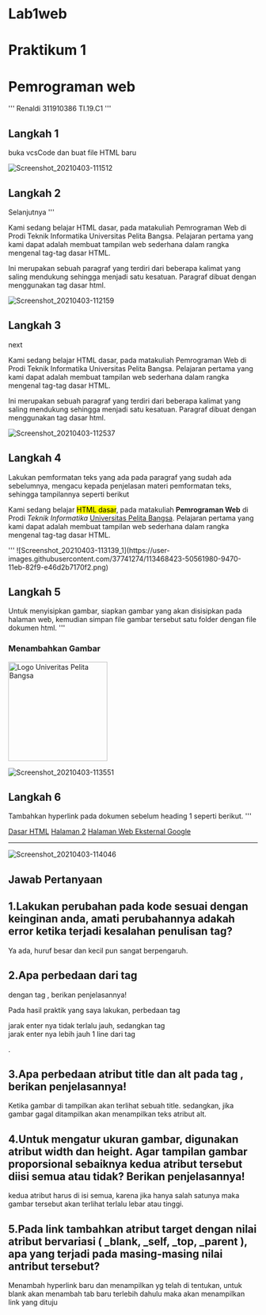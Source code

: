# Lab1web
# Praktikum 1
# Pemrograman web
'''
Renaldi
311910386
TI.19.C1
'''
## Langkah 1
buka vcsCode dan buat file HTML baru
<!DOCTYPE html>
<html>
<head>
    <title>Tag HTML Dasar</title>
</head>
<body>

</body>
</html>

![Screenshot_20210403-111512](https://user-images.githubusercontent.com/37741274/113467607-3ca9b380-946e-11eb-84f2-3b452460a9c7.png)

## Langkah 2
Selanjutnya
'''
<!-- Ini adalah paragraf pertama -->
<p>Kami sedang belajar HTML dasar, pada matakuliah Pemrograman Web di Prodi 
    Teknik Informatika Universitas Pelita Bangsa. Pelajaran pertama yang kami dapat 
    adalah membuat tampilan web sederhana dalam rangka mengenal tag-tag dasar 
    HTML.</p>
    
<!-- Ini adalah paragraf kedua -->
<p>Ini merupakan sebuah paragraf yang terdiri dari beberapa 
    kalimat yang saling mendukung sehingga menjadi satu kesatuan. Paragraf dibuat 
    dengan menggunakan tag dasar html.</p>

![Screenshot_20210403-112159](https://user-images.githubusercontent.com/37741274/113467701-f86ae300-946e-11eb-974a-7eb58630e41f.png)

 ## Langkah 3
 next
 
<!-- Ini adalah paragraf pertama -->
<p align=”center”>Kami sedang belajar HTML dasar, pada matakuliah Pemrograman 
    Web di Prodi Teknik Informatika Universitas Pelita Bangsa. Pelajaran pertama 
    yang kami dapat adalah membuat tampilan web sederhana dalam rangka mengenal 
    tag-tag dasar HTML.</p>
 <!-- Ini adalah paragraf kedua -->
<p align=”right”>Ini merupakan sebuah paragraf yang terdiri dari beberapa 
    kalimat yang saling mendukung sehingga menjadi satu kesatuan. Paragraf dibuat 
    dengan menggunakan tag dasar html.</p>
 
 ![Screenshot_20210403-112537](https://user-images.githubusercontent.com/37741274/113467768-68796900-946f-11eb-92cc-67268c02b6f1.png)
 
 ## Langkah 4
 Lakukan pemformatan teks yang ada pada paragraf yang sudah ada sebelumnya, mengacu kepada penjelasan materi pemformatan teks, sehingga tampilannya seperti berikut
 
 <p align="left">Kami sedang belajar <mark>HTML dasar</mark>, pada matakuliah <b>Pemrograman
    Web</b> di Prodi <i>Teknik Informatika</i> <ins>Universitas Pelita Bangsa</ins>. Pelajaran pertama
    yang kami dapat adalah membuat tampilan web sederhana dalam rangka mengenal
    tag-tag dasar HTML.</p>
'''
![Screenshot_20210403-113139_1](https://user-images.githubusercontent.com/37741274/113468423-50561980-9470-11eb-82f9-e46d2b7170f2.png)

## Langkah 5
Untuk menyisipkan gambar, siapkan gambar yang akan disisipkan pada halaman web, kemudian simpan file gambar tersebut satu folder dengan file dokumen html.
'''
<!-- sub judul paragraf -->
<h3>Menambahkan Gambar</h3>
<!-- menambahkan gambar pada dokumen -->
<img src="logo_upb.png" width="200" title="Logo Univeritas Pelita Bangsa">

![Screenshot_20210403-113551](https://user-images.githubusercontent.com/37741274/113468579-23eecd00-9471-11eb-817c-3a47d1191d47.png)

## Langkah 6
Tambahkan hyperlink pada dokumen sebelum heading 1 seperti berikut.
'''
<!-- menambahkan link navigasi -->
<nav>
    <a href="lab1_tag_dasar.html">Dasar HTML</a>
    <a href="lab1_halaman2.html">Halaman 2</a>
    <a href="http://www.google.com">Halaman Web Eksternal Google</a>
    </nav>
    <hr>  
 
 ![Screenshot_20210403-114046](https://user-images.githubusercontent.com/37741274/113468631-7f20bf80-9471-11eb-8936-4a5616544844.png)
 
 ## Jawab Pertanyaan

## 1.Lakukan perubahan pada kode sesuai dengan keinginan anda, amati perubahannya adakah error ketika terjadi kesalahan penulisan tag?
 
 Ya ada, huruf besar dan kecil pun sangat berpengaruh.
 
##  2.Apa perbedaan dari tag
dengan tag
, berikan penjelasannya!

Pada hasil praktik yang saya lakukan, perbedaan  tag <p> jarak enter nya tidak terlalu jauh, sedangkan tag <br> jarak enter nya lebih jauh 1 line dari tag <p>.
  
## 3.Apa perbedaan atribut title dan alt pada tag , berikan penjelasannya!

Ketika gambar di tampilkan akan terlihat sebuah title. sedangkan, jika gambar gagal ditampilkan akan menampilkan teks atribut alt.

## 4.Untuk mengatur ukuran gambar, digunakan atribut width dan height. Agar tampilan gambar proporsional sebaiknya kedua atribut tersebut diisi semua atau tidak? Berikan penjelasannya!

kedua atribut harus di isi semua, karena jika hanya salah satunya maka gambar tersebut akan terlihat terlalu lebar atau tinggi.

## 5.Pada link tambahkan atribut target dengan nilai atribut bervariasi ( _blank, _self, _top, _parent ), apa yang terjadi pada masing-masing nilai antribut tersebut?

Menambah hyperlink baru dan menampilkan yg telah di tentukan, untuk blank akan menambah tab baru terlebih dahulu maka akan menampilkan link yang dituju


 
 

